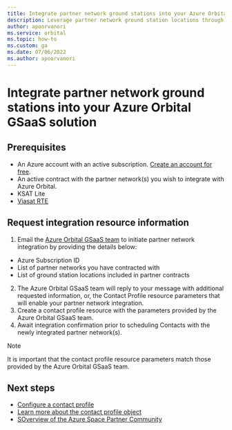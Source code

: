 ```yaml
---
title: Integrate partner network ground stations into your Azure Orbital GSaaS solution
description: Leverage partner network ground station locations through Azure Orbital.
author: apoorvanori
ms.service: orbital
ms.topic: how-to
ms.custom: ga
ms.date: 07/06/2022
ms.author: apoorvanori
---
```


# Integrate partner network ground stations into your Azure Orbital GSaaS solution

## Prerequisites

- An Azure account with an active subscription. [Create an account for free](https://azure.microsoft.com/free/?WT.mc_id=A261C142F).
- An active contract with the partner network(s) you wish to integrate with Azure Orbital.
- KSAT Lite
- [Viasat RTE](https://azuremarketplace.microsoft.com/marketplace/apps/viasatinc1628707641775.viasat-real-time-earth?tab=overview)


## Request integration resource information

1. Email the [Azure Orbital GSaaS team](azorbitalpm@microsoft.com) to initiate partner network integration by providing the details below:
  - Azure Subscription ID
  - List of partner networks you have contracted with
  - List of ground station locations included in partner contracts
2. The Azure Orbital GSaaS team will reply to your message with additional requested information, or, the Contact Profile resource parameters that will enable your partner network integration.
3. Create a contact profile resource with the parameters provided by the Azure Orbital GSaaS team.
4. Await integration confirmation prior to scheduling Contacts with the newly integrated partner network(s).

> [!NOTE]
> It is important that the contact profile resource parameters match those provided by the Azure Orbital GSaaS team.

## Next steps

- [Configure a contact profile](./contact-profile.md)
- [Learn more about the contact profile object](./concepts-contact-profile.md)
- [SOverview of the Azure Space Partner Community](./space-partner-program-overview.md)